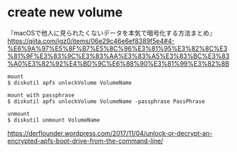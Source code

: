 # create new volume
『macOSで他人に見られたくないデータを本気で暗号化する方法まとめ』  
https://qiita.com/igz0/items/06e29c46e6ef8389f5e4#4-%E6%9A%97%E5%8F%B7%E5%8C%96%E3%81%95%E3%82%8C%E3%81%9F%E3%83%9C%E3%83%AA%E3%83%A5%E3%83%BC%E3%83%A0%E3%82%92%E4%BD%9C%E6%88%90%E3%81%99%E3%82%8B

```
mount
$ diskutil apfs unlockVolume VolumeName

mount with passphrase
$ diskutil apfs unlockVolume VolumeName -passphrase PassPhrase

unmount
$ diskutil unmount VolumeName
```
https://derflounder.wordpress.com/2017/11/04/unlock-or-decrypt-an-encrypted-apfs-boot-drive-from-the-command-line/